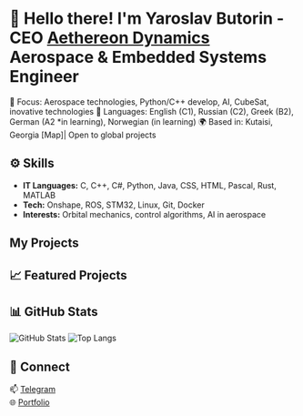 # 🚀 Hello there! I'm Yaroslav Butorin - CEO [Aethereon Dynamics](https://AethereonDynamics) Aerospace & Embedded Systems Engineer

🎯 Focus: Aerospace technologies, Python/C++ develop, AI, CubeSat, inovative technologies
🧩 Languages: English (C1), Russian (C2), Greek (B2), German (A2 *in learning), Norwegian (in learning)
🌍 Based in: Kutaisi, Georgia [Map]| Open to global projects

## ⚙️ Skills
- **IT Languages:** C, C++, C#, Python, Java, CSS, HTML, Pascal, Rust, MATLAB  
- **Tech:** Onshape, ROS, STM32, Linux, Git, Docker  
- **Interests:** Orbital mechanics, control algorithms, AI in aerospace

## My Projects

## 📈 Featured Projects 

## 📊 GitHub Stats
![GitHub Stats](https://github-readme-stats.vercel.app/api?username=yaroslavdev&show_icons=true&theme=tokyonight)
![Top Langs](https://github-readme-stats.vercel.app/api/top-langs/?username=yaroslavdev&layout=compact&theme=tokyonight)

## 💬 Connect
📫 [Telegram](https://t.me/yaroslavbutorin)  
🌐 [Portfolio](https://yaroslav.dev)
<!--
**yaroslavbutorin-aethereon/yaroslavbutorin-aethereon** is a ✨ _special_ ✨ repository because its `README.md` (this file) appears on your GitHub profile.

Here are some ideas to get you started:

- 🔭 I’m currently working on ...
- 🌱 I’m currently learning ...
- 👯 I’m looking to collaborate on ...
- 🤔 I’m looking for help with ...
- 💬 Ask me about ...
- 📫 How to reach me: ...
- 😄 Pronouns: ...
- ⚡ Fun fact: ...
- 🔭,🛰️,⚡
-->
